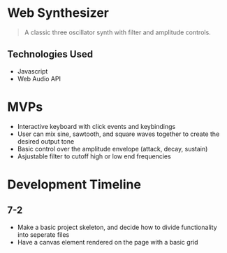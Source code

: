 # Web Synthesizer

> A classic three oscillator synth with filter and amplitude controls.

## Technologies Used

- Javascript
- Web Audio API

# MVPs

- Interactive keyboard with click events and keybindings
- User can mix sine, sawtooth, and square waves together to create the desired output tone
- Basic control over the amplitude envelope (attack, decay, sustain)
- Asjustable filter to cutoff high or low end frequencies

# Development Timeline

## 7-2

- Make a basic project skeleton, and decide how to divide functionality into seperate files
- Have a canvas element rendered on the page with a basic grid
